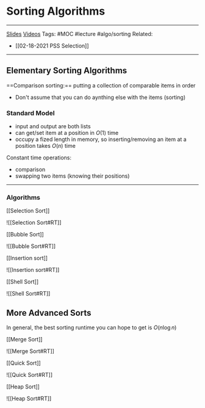 # Sorting Algorithms

---

[Slides](https://moodle.colgate.edu/mod/folder/view.php?id=483433) 
[Videos](https://medialibrary.colgate.edu/hapi/v1/ui/permalinks/He3n6PGr)
Tags: #MOC #lecture  #algo/sorting
Related: 
- [[02-18-2021 PSS Selection]]

---

## Elementary Sorting Algorithms
==Comparison sorting:== putting a collection of comparable items in order
- Don't assume that you can do aynthing else with the items (sorting)

### Standard Model
- input and output are both lists
- can get/set item at a position in $O(1)$ time
- occupy a fized length in memory, so inserting/removing an item at a position takes $O(n)$ time

Constant time operations:
- comparison
- swapping two items (knowing their positions)

---

### Algorithms

[[Selection Sort]]

![[Selection Sort#RT]]

[[Bubble Sort]]

![[Bubble Sort#RT]]

 [[Insertion sort]]
 
 ![[Insertion sort#RT]]

[[Shell Sort]]

![[Shell Sort#RT]]

## More Advanced Sorts
In general, the best sorting runtime you can hope to get is $O(n \log n)$

[[Merge Sort]]

![[Merge Sort#RT]]

[[Quick Sort]]

![[Quick Sort#RT]]

[[Heap Sort]]

![[Heap Sort#RT]]
